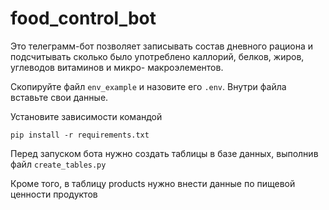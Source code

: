 # food_control_bot

Это телеграмм-бот позволяет записывать состав дневного рациона и
подсчитывать сколько было употреблено каллорий, белков, жиров, углеводов
витаминов и микро- макроэлементов.

Скопируйте файл `env_example` и назовите его `.env`. Внутри файла 
вставьте свои данные.

Установите зависимости командой 

`pip install -r requirements.txt`

Перед запуском бота нужно создать таблицы в базе данных,
выполнив файл `create_tables.py`

Кроме того, в таблицу products нужно внести данные
по пищевой ценности продуктов